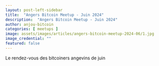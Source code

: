 ```yaml
---
layout: post-left-sidebar
title:  "Angers Bitcoin Meetup - Juin 2024"
description:  "Angers Bitcoin Meetup - Juin 2024"
author: anjou-bitcoin
categories: [ meetups ]
image: assets/images/articles/angers-bitcoin-meetup-2024-06/1.jpg
image_credential: ""
featured: false
---
```


Le rendez-vous des bitcoiners angevins de juin 